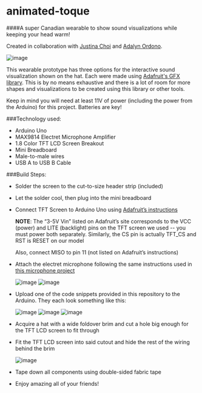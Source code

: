 # animated-toque
####A super Canadian wearable to show sound visualizations while keeping your head warm!

Created in collaboration with [Justina Choi](http://justinachoi.com/) and [Adalyn Ordono](http://adalynordono.com/).

![image](https://cloud.githubusercontent.com/assets/9125578/7426384/b90b9e44-ef91-11e4-8f69-81063da3716e.png)

This wearable prototype has three options for the interactive sound visualization shown on the hat.
Each were made using [Adafruit's GFX library](https://github.com/adafruit/Adafruit-GFX-Library).
This is by no means exhaustive and there is a lot of room for more shapes and visualizations to be created using this library or other tools.

Keep in mind you will need at least 11V of power (including the power from the Arduino) for this project. Batteries are key!

###Technology used:
* Arduino Uno
* MAX9814 Electret Microphone Amplifier 
* 1.8 Color TFT LCD Screen Breakout
* Mini Breadboard
* Male-to-male wires
* USB A to USB B Cable

###Build Steps:

- Solder the screen to the cut-to-size header strip (included)
- Let the solder cool, then plug into the mini breadboard
- Connect TFT Screen to Arduino Uno using [Adafruit’s instructions](https://learn.adafruit.com/1-8-tft-display/breakout-wiring-and-test)

    **NOTE**: The “3-5V Vin” listed on Adafruit’s site corresponds to the VCC (power) and LITE (backlight) pins on the TFT screen we used -- you must power both separately. Similarly, the CS pin is actually TFT_CS and RST is RESET on our model

    Also, connect MISO to pin 11 (not listed on Adafruit’s instructions)

- Attach the electret microphone following the same instructions used in [this microphone project](https://github.com/andkerel/obnoxious-sound-meter)

    ![image](https://cloud.githubusercontent.com/assets/9125578/7426368/8164e66c-ef91-11e4-863e-5c09bb5dca7e.png)
    ![image](https://cloud.githubusercontent.com/assets/9125578/7426370/871e87d4-ef91-11e4-9929-b8119bc956da.png)

- Upload one of the code snippets provided in this repository to the Arduino. They each look something like this:

    ![image](https://cloud.githubusercontent.com/assets/9125578/7426377/abc9459c-ef91-11e4-9cc4-a92d2724a6b4.png)
    ![image](https://cloud.githubusercontent.com/assets/9125578/7426380/affa2050-ef91-11e4-9177-ef0853580c92.png)
    ![image](https://cloud.githubusercontent.com/assets/9125578/7426382/b462cae8-ef91-11e4-838e-7dff41857ef2.png)

- Acquire a hat with a wide foldover brim and cut a hole big enough for the TFT LCD screen to fit through
- Fit the TFT LCD screen into said cutout and hide the rest of the wiring behind the brim

    ![image](https://cloud.githubusercontent.com/assets/9125578/7426374/91a97fce-ef91-11e4-8d0e-506c445c69c1.png)

- Tape down all components using double-sided fabric tape
- Enjoy amazing all of your friends!

